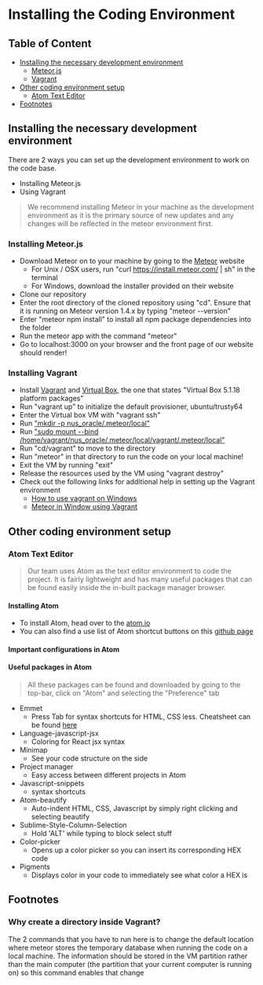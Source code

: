 Installing the Coding Environment
====================================================

Table of Content
------------

* [Installing the necessary development environment](installing-the-necessary-development-environment)
  * [Meteor.js](installing-meteor.js)
  * [Vagrant](installing-vagrant)
* [Other coding environment setup](other-coding-environment-setup)
  * [Atom Text Editor](atom-text-editor)
* [Footnotes](footnotes)

Installing the necessary development environment
------------

There are 2 ways you can set up the development environment to work on the code base.
* Installing Meteor.js
* Using Vagrant

> We recommend installing Meteor in your machine as the development environment as it is the primary source of new updates and any changes will be reflected in the meteor environment first.

### Installing Meteor.js

+ Download Meteor on to your machine by going to the [Meteor](https://www.meteor.com/install#!) website
  * For Unix / OSX users, run "curl https://install.meteor.com/ | sh" in the terminal
  * For Windows, download the installer provided on their website
+ Clone our repository
+ Enter the root directory of the cloned repository using "cd". Ensure that it is running on Meteor version
1.4.x by typing "meteor --version"
+ Enter "meteor npm install" to install all npm package dependencies into the folder
+ Run the meteor app with the command "meteor"
+ Go to localhost:3000 on your browser and the front page of our website should render!

### Installing Vagrant

+ Install [Vagrant](https://www.vagrantup.com/downloads.html) and [Virtual Box](https://www.virtualbox.org/wiki/Downloads), the one that states "Virtual Box 5.1.18 platform packages"
+ Run "vagrant up" to initialize the default provisioner, ubuntu/trusty64
+ Enter the Virtual box VM with "vagrant ssh"
+ Run ["mkdir -p nus_oracle/.meteor/local"](why-create-a-directory-inside-vagrant)
+ Run ["sudo mount --bind /home/vagrant/nus_oracle/.meteor/local/vagrant/.meteor/local"](why-create-a-directory-inside-vagrant)
+ Run "cd/vagrant" to move to the directory
+ Run "meteor" in that directory to run the code on your local machine!
+ Exit the VM by running "exit"
+ Release the resources used by the VM using "vagrant destroy"
+ Check out the following links for additional help in setting up the Vagrant environment
  * [How to use vagrant on Windows](http://tech.osteel.me/posts/2015/01/25/how-to-use-vagrant-on-windows.html)
  * [Meteor in Window using Vagrant](https://gist.github.com/gabrielhpugliese/5855677)

Other coding environment setup
----------------------------------

### Atom Text Editor

> Our team uses Atom as the text editor environment to code the project. It is fairly lightweight and has many useful
packages that can be found easily inside the in-built package manager browser.

#### Installing Atom

* To install Atom, head over to the [atom.io](https://atom.io)
* You can also find a use list of Atom shortcut buttons on this [github page](https://github.com/nwinkler/atom-keyboard-shortcuts)

#### Important configurations in Atom

#### Useful packages in Atom

> All these packages can be found and downloaded by going to the top-bar, click on "Atom" and selecting the "Preference"
tab

* Emmet
  * Press Tab for syntax shortcuts for HTML, CSS less. Cheatsheet can be found [here](https://docs.emmet.io/cheat-sheet/)
* Language-javascript-jsx
  * Coloring for React jsx syntax
* Minimap
  * See your code structure on the side
* Project manager
  * Easy access between different projects in Atom
* Javascript-snippets
  * syntax shortcuts
* Atom-beautify
  * Auto-indent HTML, CSS, Javascript by simply right clicking and selecting beautify
* Sublime-Style-Column-Selection
  * Hold 'ALT' while typing to block select stuff
* Color-picker
  * Opens up a color picker so you can insert its corresponding HEX code
* Pigments
  * Displays color in your code to immediately see what color a HEX is

Footnotes
----------------------------------

### Why create a directory inside Vagrant?

The 2 commands that you have to run here is to change the default location where meteor stores the temporary database when running the code on a local machine. The information should be stored in the VM partition rather than the main computer (the partition that your current computer is running on) so this command enables that change
